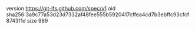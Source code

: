 version https://git-lfs.github.com/spec/v1
oid sha256:3a9c77a53d23d7332af48fee555b5920417cffea4cd7b3ebffc93cfcf8743f1d
size 989
